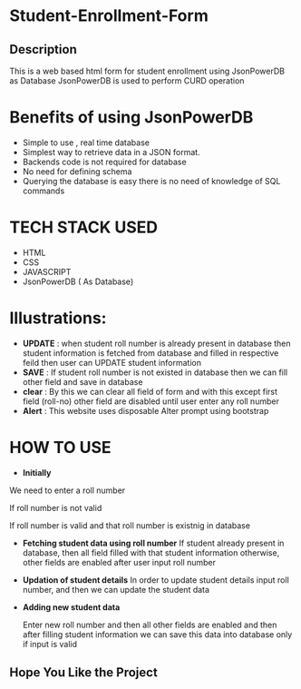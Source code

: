 # Student-Enrollment-Form
## Description
This is a web based html form for student enrollment using JsonPowerDB as Database
JsonPowerDB is used to perform CURD operation


# Benefits of using JsonPowerDB
* Simple to use , real time database
* Simplest way to retrieve data in a JSON format.
* Backends code is not required for database
* No need for defining schema
* Querying the database is easy there is no need  of knowledge of SQL commands

# TECH STACK USED
* HTML
* CSS
* JAVASCRIPT
* JsonPowerDB ( As Database)

# Illustrations:
* **UPDATE** : when student roll number is already present in database then student information is fetched from database and filled in respective feild then user can UPDATE student information
* **SAVE** : If student roll number is not existed in database then we can fill other field and save in database
* **clear** : By this we can clear all field of form and with this except first field (roll-no) other field are disabled until user enter any roll number
* **Alert** : This website uses disposable Alter prompt using bootstrap

# HOW TO USE

* **Initially**

We need to enter a roll number

If roll number is not valid


If roll number is valid and that roll number is existnig in database


* **Fetching student data using roll number**
  If student already present in database, then all field filled with that student information
  otherwise, other fields are enabled after user input roll number

* **Updation of student details**
  In order to update student details input roll number, and then we can update the student data


* **Adding new student data**

  Enter new roll number and then all other fields are enabled and then after filling student information we can save this data into database only if input is valid

## Hope You Like the Project
